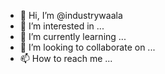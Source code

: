 - 👋 Hi, I’m @industrywaala
- 👀 I’m interested in ...
- 🌱 I’m currently learning ...
- 💞️ I’m looking to collaborate on ...
- 📫 How to reach me ...

<!---
industrywaala/industrywaala is a ✨ special ✨ repository because its `README.md` (this file) appears on your GitHub profile.
You can click the Preview link to take a look at your changes.
--->
